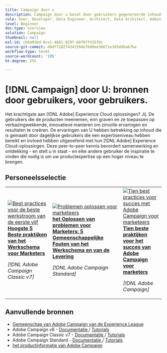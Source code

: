 ```yaml
---
title: Campaign door u
description: Campaign door u bevat door gebruikers gegenereerde inhoud. Die is gemaakt door dagelijkse gebruikers die in hun kennis van Adobe Campaign een niveau van deskundigheid en invloed hebben bereikt.
role: User, Developer, Data Engineer, Architect, Data Architect, Admin, Leader
level: Beginner
doc-type: overview
solution: Campaign
thumbnail: null
exl-id: cb9a03bd-8ce1-4681-929f-68f6ff435f6c
source-git-commit: d8dff20274341594e7b00ee36671e3d5dd6a67ba
workflow-type: tm+mt
source-wordcount: '195'
ht-degree: 25%

---
```


# [!DNL Campaign] door U: bronnen door gebruikers, voor gebruikers.

Het krachtigste aan [!DNL Adobe] Experience Cloud oplossingen? Jij. De gebruikers die de producten meenemen, erin graven en ze toepassen op verbazingwekkende, innovatieve manieren om zinvolle ervaringen en resultaten te creëren. De ervaringen van U hebben betrekking op inhoud die is gemaakt door dagelijkse gebruikers die een expertiseniveau hebben bereikt en invloed hebben uitgeoefend met hun [!DNL Adobe] Experience Cloud-oplossingen. Deze peer-to-peer kennis bevordert samenwerking en ontdekking - en stelt u in staat - en elke andere gebruiker de inspiratie te vinden die nodig is om uw productexpertise op een hoger niveau te brengen.

<div id="recs-overview-body-1"></div>
<div id="recs-overview-body-2"></div>
<div id="recs-overview-body-3"></div>
<div id="recs-overview-body-4"></div>
<div id="recs-overview-body-5"></div>
<div id="recs-overview-body-6"></div>

<div id="staff-picks-section">

## Personeelsselectie

<table>
<tr>
  <td>
    <a href="/help/campaign/ac-v7/workflow-best-practices-for-marketers.md">
      <img alt="Best practices voor de beste werkstroom van de eerste vijf" src="https://video.tv.adobe.com/v/3448137?format=jpeg&captions=dut" />
    </a>
    <div>
      <a href="/help/campaign/ac-v7/workflow-best-practices-for-marketers.md">
    <strong> Hoogste 5 Beste praktijken van het Werkschema voor Marketers </strong>
    </a>
    </div>
    <p>
    <em>[!DNL Adobe Campaign Classic v7]</em>
    <p>
  </td>
  <td>
    <a href="/help/campaign/acs/troubleshooting-for-marketers.md">
      <img alt="Problemen oplossen voor marketeers" src="https://cdn.experienceleague.adobe.com/thumb/docs-campaign.png?lang=nl-NL" />
    </a>
    <div>
      <a href="/help/campaign/acs/troubleshooting-for-marketers.md">
    <strong> het Oplossen van problemen voor Marketers: 5 Gemeenschappelijke Fouten van het Werkschema en van de Levering </strong>
    </a>
    </div>
    <p>
    <em>[!DNL Adobe Campaign Standard]</em>
    <p>
  </td>
  <td>
    <a href="/help/campaign/10-best-practices-for-marketers.md">
      <img alt="Tien best practices voor succes met Adobe Campaign voor marketeers" src="https://cdn.experienceleague.adobe.com/thumb/docs-campaign.png?lang=nl-NL" />
    </a>
    <div>
      <a href="/help/campaign/10-best-practices-for-marketers.md">
    <strong> Tien beste praktijken voor het succes van Adobe Campaign voor marketers </strong>
    </a>
    </div>
    <p>
    <em>[!DNL Adobe Campaign]</em>
    <p>
  </td>
</tr>
</table>

</div>

## Aanvullende bronnen

* [ Gemeenschap van Adobe Campaign van de Experience League ](https://experienceleaguecommunities.adobe.com/t5/adobe-analytics/ct-p/adobe-analytics-community)
* Adobe Campaign v8 - [ Documentatie ](https://experienceleague.adobe.com/docs/campaign-v8.html?lang=nl) / [ Tutorials ](https://experienceleague.adobe.com/docs/campaign-learn/tutorials/overview.html?lang=nl-NL)
* Adobe Campaign Classic v7 - [ Documentatie ](https://experienceleague.adobe.com/docs/campaign-classic.html?lang=nl-NL) / [ Tutorials ](https://experienceleague.adobe.com/docs/campaign-classic-learn/tutorials/overview.html?lang=nl)
* Adobe Campaign Standard - [ Documentatie ](https://experienceleague.adobe.com/docs/campaign-standard.html?lang=nl-NL) / [ Tutorials ](https://experienceleague.adobe.com/docs/campaign-standard-learn/tutorials/overview.html?lang=nl)
* [ het productinformatie van Adobe Campaign ](https://business.adobe.com/products/campaign/adobe-campaign.html)
